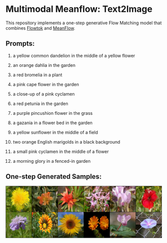 # Multimodal Meanflow: Text2Image

This repository implements a one-step generative Flow Matching model that combines [Flowtok](https://arxiv.org/pdf/2503.10772) and [MeanFlow](https://arxiv.org/abs/2505.13447).

## Prompts:
1. a yellow common dandelion in the middle of a yellow flower

2. an orange dahlia in the garden

3. a red bromelia in a plant

4. a pink cape flower in the garden

5. a close-up of a pink cyclamen

6. a red petunia in the garden

7. a purple pincushion flower in the grass

8. a gazania in a flower bed in the garden

9. a yellow sunflower in the middle of a field

10. two orange English marigolds in a black background

11. a small pink cyclamen in the middle of a flower

12. a morning glory in a fenced-in garden
## One-step Generated Samples:
![Samples](Samples.png)

